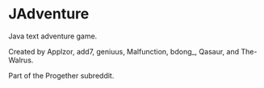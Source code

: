 JAdventure
==========

Java text adventure game.

Created by Applzor, add7, geniuus, Malfunction, bdong_, Qasaur, and The-Walrus.

Part of the Progether subreddit.